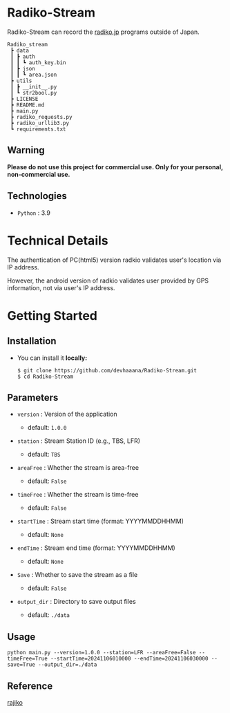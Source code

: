 # Radiko-Stream

Radiko-Stream can record the [radiko.jp](https://radiko.jp/) programs outside of Japan.

```console
Radiko_stream
 ┣ data
 ┃ ┣ auth
 ┃ ┃ ┗ auth_key.bin
 ┃ ┣ json
 ┃ ┃ ┗ area.json
 ┣ utils
 ┃ ┣ __init__.py
 ┃ ┗ str2bool.py
 ┣ LICENSE
 ┣ README.md
 ┣ main.py
 ┣ radiko_requests.py
 ┣ radiko_urllib3.py
 ┗ requirements.txt
```

## Warning

**Please do not use this project for commercial use. Only for your personal, non-commercial use.**

## Technologies

- `Python` : 3.9

# Technical Details

The authentication of PC(html5) version radkio validates user's location via IP address.

However, the android version of radkio validates user provided by GPS information, not via user's IP address.

# Getting Started

## Installation

- You can install it **locally:**
  ```console
  $ git clone https://github.com/devhaaana/Radiko-Stream.git
  $ cd Radiko-Stream
  ```

## Parameters

* `version` : Version of the application

  * default: `1.0.0`
* `station` : Stream Station ID (e.g., TBS, LFR)

  * default: `TBS`
* `areaFree` : Whether the stream is area-free

  * default: `False`
* `timeFree` : Whether the stream is time-free

  * default: `False`
* `startTime` : Stream start time (format: YYYYMMDDHHMM)

  * default: `None`
* `endTime` : Stream end time (format: YYYYMMDDHHMM)

  * default: `None`
* `Save` : Whether to save the stream as a file

  - default: `False`
* `output_dir` : Directory to save output files

  - default: `./data`

## Usage

```console
python main.py --version=1.0.0 --station=LFR --areaFree=False --timeFree=True --startTime=20241106010000 --endTime=20241106030000 --save=True --output_dir=./data
```

## Reference

[rajiko](https://github.com/jackyzy823/rajiko)
